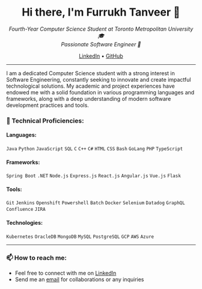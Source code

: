 <h1 align="center">Hi there, I'm Furrukh Tanveer 👋</h1>

<p align="center">
  <em>
    Fourth-Year Computer Science Student at Toronto Metropolitan University 🎓<br>
    Passionate Software Engineer 🚀
  </em>
</p>

<p align="center">
  <a href="https://www.linkedin.com/">LinkedIn</a> •
  <a href="https://github.com/">GitHub</a>
</p>

---

I am a dedicated Computer Science student with a strong interest in Software Engineering, constantly seeking to innovate and create impactful technological solutions. My academic and project experiences have endowed me with a solid foundation in various programming languages and frameworks, along with a deep understanding of modern software development practices and tools.


### 💼 Technical Proficiencies:

#### Languages:
`Java` `Python` `JavaScript` `SQL` `C` `C++` `C#` `HTML` `CSS` `Bash` `GoLang` `PHP` `TypeScript`

#### Frameworks:
`Spring Boot` `.NET` `Node.js` `Express.js` `React.js` `Angular.js` `Vue.js` `Flask`

#### Tools:
`Git` `Jenkins` `Openshift` `Powershell` `Batch` `Docker` `Selenium` `Datadog` `GraphQL` `Confluence` `JIRA`

#### Technologies:
`Kubernetes` `OracleDB` `MongoDB` `MySQL` `PostgreSQL` `GCP` `AWS` `Azure`



---

### 📫 How to reach me:

- Feel free to connect with me on [LinkedIn](https://www.linkedin.com/in/furrukhtanveer)
- Send me an [email](mailto:furrukht10@gmail.com) for collaborations or any inquiries

